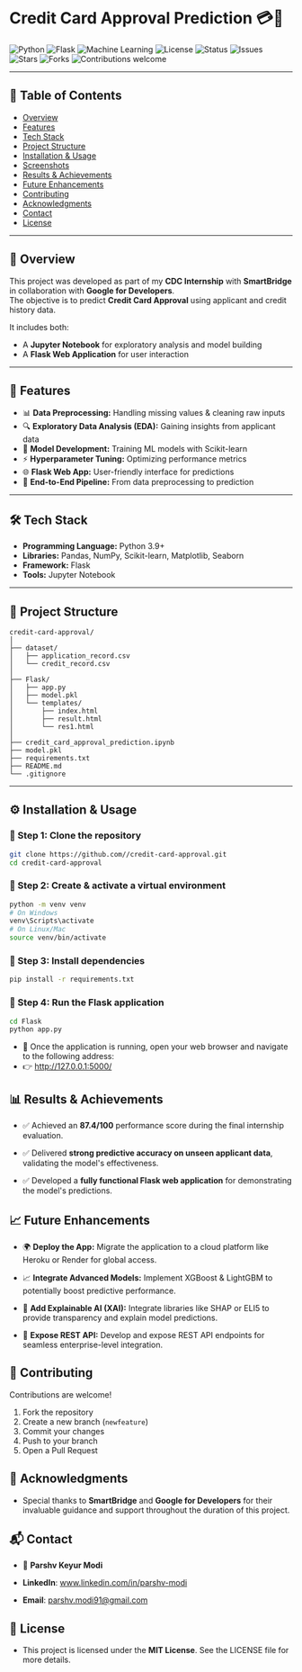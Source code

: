 # Credit Card Approval Prediction 💳🤖

![Python](https://img.shields.io/badge/Python-3.9+-blue.svg)
![Flask](https://img.shields.io/badge/Flask-Framework-green.svg)
![Machine Learning](https://img.shields.io/badge/Machine%20Learning-ScikitLearn-orange)
![License](https://img.shields.io/badge/License-MIT-lightgrey)
![Status](https://img.shields.io/badge/Status-Completed-brightgreen)
![Issues](https://img.shields.io/github/issues/<your-username>/credit-card-approval)
![Stars](https://img.shields.io/github/stars/<your-username>/credit-card-approval)
![Forks](https://img.shields.io/github/forks/<your-username>/credit-card-approval)
![Contributions welcome](https://img.shields.io/badge/contributions-welcome-brightgreen.svg)

---

## 📑 Table of Contents
- [Overview](#-overview)
- [Features](#-features)
- [Tech Stack](#-tech-stack)
- [Project Structure](#-project-structure)
- [Installation & Usage](#️-installation--usage)
- [Screenshots](#-screenshots)
- [Results & Achievements](#-results--achievements)
- [Future Enhancements](#-future-enhancements)
- [Contributing](#-contributing)
- [Acknowledgments](#-acknowledgments)
- [Contact](#-contact)
- [License](#-license)

---

## 📌 Overview
This project was developed as part of my **CDC Internship** with **SmartBridge** in collaboration with **Google for Developers**.  
The objective is to predict **Credit Card Approval** using applicant and credit history data.  

It includes both:
- A **Jupyter Notebook** for exploratory analysis and model building  
- A **Flask Web Application** for user interaction  

---

## 🚀 Features
- 📊 **Data Preprocessing:** Handling missing values & cleaning raw inputs  
- 🔍 **Exploratory Data Analysis (EDA):** Gaining insights from applicant data  
- 🤖 **Model Development:** Training ML models with Scikit-learn  
- ⚡ **Hyperparameter Tuning:** Optimizing performance metrics  
- 🌐 **Flask Web App:** User-friendly interface for predictions  
- 📑 **End-to-End Pipeline:** From data preprocessing to prediction  

---

## 🛠️ Tech Stack
- **Programming Language:** Python 3.9+  
- **Libraries:** Pandas, NumPy, Scikit-learn, Matplotlib, Seaborn  
- **Framework:** Flask  
- **Tools:** Jupyter Notebook  

---

## 📂 Project Structure
```plaintext
credit-card-approval/
│
├── dataset/
│   ├── application_record.csv
│   └── credit_record.csv
│
├── Flask/
│   ├── app.py
│   ├── model.pkl
│   └── templates/
│       ├── index.html
│       ├── result.html
│       └── res1.html
│
├── credit_card_approval_prediction.ipynb
├── model.pkl
├── requirements.txt
├── README.md
└── .gitignore
```
---

## ⚙️ Installation & Usage

### 🔧 Step 1: Clone the repository
```bash
git clone https://github.com//credit-card-approval.git
cd credit-card-approval
```

### 🔧 Step 2: Create & activate a virtual environment
```bash
python -m venv venv
# On Windows
venv\Scripts\activate
# On Linux/Mac
source venv/bin/activate
```
### 🔧 Step 3: Install dependencies
```bash
pip install -r requirements.txt
```
### 🔧 Step 4: Run the Flask application
```bash
cd Flask
python app.py
```
- 📌 Once the application is running, open your web browser and navigate to the following address:
- 👉 http://127.0.0.1:5000/

<!-- ## 📷 Screenshots
Here’s a preview of the application in action:

![Home Page](assets/homepage.png)
![Prediction Result](assets/result.png) -->

## 📊 Results & Achievements
- ✅ Achieved an **87.4/100** performance score during the final internship evaluation.

- ✅ Delivered **strong predictive accuracy on unseen applicant data**, validating the model's effectiveness.

- ✅ Developed a **fully functional Flask web application** for demonstrating the model's predictions.

## 📈 Future Enhancements
- 🌍 **Deploy the App:** Migrate the application to a cloud platform like Heroku or Render for global access.

- 📈 **Integrate Advanced Models:** Implement XGBoost & LightGBM to potentially boost predictive performance.

- 🔎 **Add Explainable AI (XAI):** Integrate libraries like SHAP or ELI5 to provide transparency and explain model predictions.

- 🔌 **Expose REST API:** Develop and expose REST API endpoints for seamless enterprise-level integration.

## 🤝 Contributing
Contributions are welcome!  
1. Fork the repository  
2. Create a new branch (`newfeature`)  
3. Commit your changes  
4. Push to your branch  
5. Open a Pull Request  

## 🙏 Acknowledgments
- Special thanks to **SmartBridge** and **Google for Developers** for their invaluable guidance and support throughout the duration of this project.

## 📬 Contact
- 👤 **Parshv Keyur Modi**

- **LinkedIn**: www.linkedin.com/in/parshv-modi
- **Email**: parshv.modi91@gmail.com

## 📜 License
- This project is licensed under the **MIT License**. See the LICENSE file for more details.